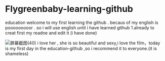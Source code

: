 # Flygreenbaby-learning-github
education
welcome to my first learning the github . becaus of my english is pooooooooor . so i will use english until i have learned github
1.already to creat first my readne and edit it (i have done)

![屏幕截图(40)](https://github.com/Flygreenbaby/Flygreenbaby-learning-github/assets/108280178/54b88f8d-6664-460c-b368-378973ca3f80)
i love her , she is so beautiful and sexy,i love the film，today is my first day in the education-github ,so i recommend it to everyone.(it is shameless)
